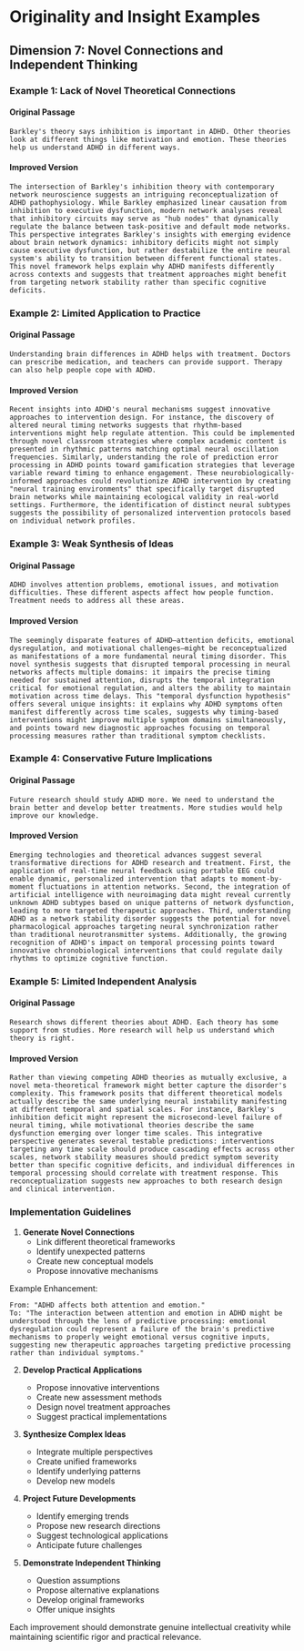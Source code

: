 # Originality and Insight Examples
## Dimension 7: Novel Connections and Independent Thinking

### Example 1: Lack of Novel Theoretical Connections

#### Original Passage
```
Barkley's theory says inhibition is important in ADHD. Other theories look at different things like motivation and emotion. These theories help us understand ADHD in different ways.
```

#### Improved Version
```
The intersection of Barkley's inhibition theory with contemporary network neuroscience suggests an intriguing reconceptualization of ADHD pathophysiology. While Barkley emphasized linear causation from inhibition to executive dysfunction, modern network analyses reveal that inhibitory circuits may serve as "hub nodes" that dynamically regulate the balance between task-positive and default mode networks. This perspective integrates Barkley's insights with emerging evidence about brain network dynamics: inhibitory deficits might not simply cause executive dysfunction, but rather destabilize the entire neural system's ability to transition between different functional states. This novel framework helps explain why ADHD manifests differently across contexts and suggests that treatment approaches might benefit from targeting network stability rather than specific cognitive deficits.
```

### Example 2: Limited Application to Practice

#### Original Passage
```
Understanding brain differences in ADHD helps with treatment. Doctors can prescribe medication, and teachers can provide support. Therapy can also help people cope with ADHD.
```

#### Improved Version
```
Recent insights into ADHD's neural mechanisms suggest innovative approaches to intervention design. For instance, the discovery of altered neural timing networks suggests that rhythm-based interventions might help regulate attention. This could be implemented through novel classroom strategies where complex academic content is presented in rhythmic patterns matching optimal neural oscillation frequencies. Similarly, understanding the role of prediction error processing in ADHD points toward gamification strategies that leverage variable reward timing to enhance engagement. These neurobiologically-informed approaches could revolutionize ADHD intervention by creating "neural training environments" that specifically target disrupted brain networks while maintaining ecological validity in real-world settings. Furthermore, the identification of distinct neural subtypes suggests the possibility of personalized intervention protocols based on individual network profiles.
```

### Example 3: Weak Synthesis of Ideas

#### Original Passage
```
ADHD involves attention problems, emotional issues, and motivation difficulties. These different aspects affect how people function. Treatment needs to address all these areas.
```

#### Improved Version
```
The seemingly disparate features of ADHD—attention deficits, emotional dysregulation, and motivational challenges—might be reconceptualized as manifestations of a more fundamental neural timing disorder. This novel synthesis suggests that disrupted temporal processing in neural networks affects multiple domains: it impairs the precise timing needed for sustained attention, disrupts the temporal integration critical for emotional regulation, and alters the ability to maintain motivation across time delays. This "temporal dysfunction hypothesis" offers several unique insights: it explains why ADHD symptoms often manifest differently across time scales, suggests why timing-based interventions might improve multiple symptom domains simultaneously, and points toward new diagnostic approaches focusing on temporal processing measures rather than traditional symptom checklists.
```

### Example 4: Conservative Future Implications

#### Original Passage
```
Future research should study ADHD more. We need to understand the brain better and develop better treatments. More studies would help improve our knowledge.
```

#### Improved Version
```
Emerging technologies and theoretical advances suggest several transformative directions for ADHD research and treatment. First, the application of real-time neural feedback using portable EEG could enable dynamic, personalized intervention that adapts to moment-by-moment fluctuations in attention networks. Second, the integration of artificial intelligence with neuroimaging data might reveal currently unknown ADHD subtypes based on unique patterns of network dysfunction, leading to more targeted therapeutic approaches. Third, understanding ADHD as a network stability disorder suggests the potential for novel pharmacological approaches targeting neural synchronization rather than traditional neurotransmitter systems. Additionally, the growing recognition of ADHD's impact on temporal processing points toward innovative chronobiological interventions that could regulate daily rhythms to optimize cognitive function.
```

### Example 5: Limited Independent Analysis

#### Original Passage
```
Research shows different theories about ADHD. Each theory has some support from studies. More research will help us understand which theory is right.
```

#### Improved Version
```
Rather than viewing competing ADHD theories as mutually exclusive, a novel meta-theoretical framework might better capture the disorder's complexity. This framework posits that different theoretical models actually describe the same underlying neural instability manifesting at different temporal and spatial scales. For instance, Barkley's inhibition deficit might represent the microsecond-level failure of neural timing, while motivational theories describe the same dysfunction emerging over longer time scales. This integrative perspective generates several testable predictions: interventions targeting any time scale should produce cascading effects across other scales, network stability measures should predict symptom severity better than specific cognitive deficits, and individual differences in temporal processing should correlate with treatment response. This reconceptualization suggests new approaches to both research design and clinical intervention.
```

### Implementation Guidelines

1. **Generate Novel Connections**
   - Link different theoretical frameworks
   - Identify unexpected patterns
   - Create new conceptual models
   - Propose innovative mechanisms

Example Enhancement:
```
From: "ADHD affects both attention and emotion."
To: "The interaction between attention and emotion in ADHD might be understood through the lens of predictive processing: emotional dysregulation could represent a failure of the brain's predictive mechanisms to properly weight emotional versus cognitive inputs, suggesting new therapeutic approaches targeting predictive processing rather than individual symptoms."
```

2. **Develop Practical Applications**
   - Propose innovative interventions
   - Create new assessment methods
   - Design novel treatment approaches
   - Suggest practical implementations

3. **Synthesize Complex Ideas**
   - Integrate multiple perspectives
   - Create unified frameworks
   - Identify underlying patterns
   - Develop new models

4. **Project Future Developments**
   - Identify emerging trends
   - Propose new research directions
   - Suggest technological applications
   - Anticipate future challenges

5. **Demonstrate Independent Thinking**
   - Question assumptions
   - Propose alternative explanations
   - Develop original frameworks
   - Offer unique insights

Each improvement should demonstrate genuine intellectual creativity while maintaining scientific rigor and practical relevance.
